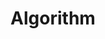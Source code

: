 ---
title: Algorithm
description: 与算法相关的文章
image: 1.jpg

# Badge style
style:
    background: "#2a9d8f"
    color: "#fff"
---
